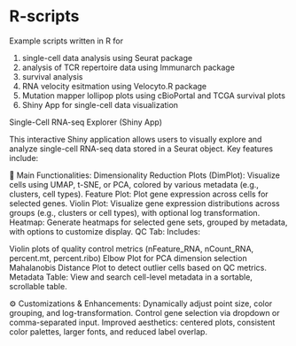 # R-scripts
Example scripts written in R for 
1. single-cell data analysis using Seurat package
2. analysis of TCR repertoire data using Immunarch package
3. survival analysis
4. RNA velocity esitmation using Velocyto.R package
5. Mutation mapper lollipop plots using cBioPortal and TCGA survival plots
6. Shiny App for single-cell data visualization

Single-Cell RNA-seq Explorer (Shiny App)

This interactive Shiny application allows users to visually explore and analyze single-cell RNA-seq data stored in a Seurat object. Key features include:

🧭 Main Functionalities:
Dimensionality Reduction Plots (DimPlot): Visualize cells using UMAP, t-SNE, or PCA, colored by various metadata (e.g., clusters, cell types).
Feature Plot: Plot gene expression across cells for selected genes.
Violin Plot: Visualize gene expression distributions across groups (e.g., clusters or cell types), with optional log transformation.
Heatmap: Generate heatmaps for selected gene sets, grouped by metadata, with options to customize display.
QC Tab: Includes:

Violin plots of quality control metrics (nFeature_RNA, nCount_RNA, percent.mt, percent.ribo)
Elbow Plot for PCA dimension selection
Mahalanobis Distance Plot to detect outlier cells based on QC metrics.
Metadata Table: View and search cell-level metadata in a sortable, scrollable table.

⚙️ Customizations & Enhancements:
Dynamically adjust point size, color grouping, and log-transformation.
Control gene selection via dropdown or comma-separated input.
Improved aesthetics: centered plots, consistent color palettes, larger fonts, and reduced label overlap.
